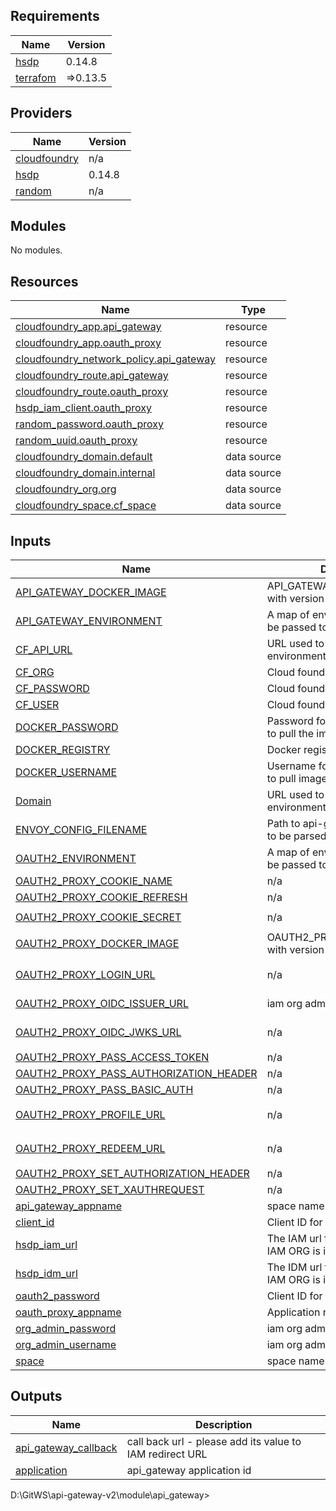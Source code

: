 ## Requirements

| Name | Version |
|------|---------|
| <a name="requirement_hsdp"></a> [hsdp](#requirement\_hsdp) | 0.14.8 |
| <a name="requirement_terraform"></a> [terrafom](#requirement\_terraform) | =>0.13.5 |

## Providers

| Name | Version |
|------|---------|
| <a name="provider_cloudfoundry"></a> [cloudfoundry](#provider\_cloudfoundry) | n/a |
| <a name="provider_hsdp"></a> [hsdp](#provider\_hsdp) | 0.14.8 |
| <a name="provider_random"></a> [random](#provider\_random) | n/a |

## Modules

No modules.

## Resources

| Name | Type |
|------|------|
| [cloudfoundry_app.api_gateway](https://registry.terraform.io/providers/cloudfoundry-community/cloudfoundry/latest/docs/resources/app) | resource |
| [cloudfoundry_app.oauth_proxy](https://registry.terraform.io/providers/cloudfoundry-community/cloudfoundry/latest/docs/resources/app) | resource |
| [cloudfoundry_network_policy.api_gateway](https://registry.terraform.io/providers/cloudfoundry-community/cloudfoundry/latest/docs/resources/network_policy) | resource |
| [cloudfoundry_route.api_gateway](https://registry.terraform.io/providers/cloudfoundry-community/cloudfoundry/latest/docs/resources/route) | resource |
| [cloudfoundry_route.oauth_proxy](https://registry.terraform.io/providers/cloudfoundry-community/cloudfoundry/latest/docs/resources/route) | resource |
| [hsdp_iam_client.oauth_proxy](https://registry.terraform.io/providers/philips-software/hsdp/0.14.8/docs/resources/iam_client) | resource |
| [random_password.oauth_proxy](https://registry.terraform.io/providers/hashicorp/random/latest/docs/resources/password) | resource |
| [random_uuid.oauth_proxy](https://registry.terraform.io/providers/hashicorp/random/latest/docs/resources/uuid) | resource |
| [cloudfoundry_domain.default](https://registry.terraform.io/providers/cloudfoundry-community/cloudfoundry/latest/docs/data-sources/domain) | data source |
| [cloudfoundry_domain.internal](https://registry.terraform.io/providers/cloudfoundry-community/cloudfoundry/latest/docs/data-sources/domain) | data source |
| [cloudfoundry_org.org](https://registry.terraform.io/providers/cloudfoundry-community/cloudfoundry/latest/docs/data-sources/org) | data source |
| [cloudfoundry_space.cf_space](https://registry.terraform.io/providers/cloudfoundry-community/cloudfoundry/latest/docs/data-sources/space) | data source |

## Inputs

| Name | Description | Type | Default | Required |
|------|-------------|------|---------|:--------:|
| <a name="input_API_GATEWAY_DOCKER_IMAGE"></a> [API\_GATEWAY\_DOCKER\_IMAGE](#input\_API\_GATEWAY\_DOCKER\_IMAGE) | API\_GATEWAY\_DOCKER\_IMAGE with version to be deployed | `string` | n/a | yes |
| <a name="input_API_GATEWAY_ENVIRONMENT"></a> [API\_GATEWAY\_ENVIRONMENT](#input\_API\_GATEWAY\_ENVIRONMENT) | A map of environment variables to be passed to the app | `map(any)` | `{}` | no |
| <a name="input_CF_API_URL"></a> [CF\_API\_URL](#input\_CF\_API\_URL) | URL used to connect to CF environment API | `string` | `"https://api.cloud.pcftest.com"` | no |
| <a name="input_CF_ORG"></a> [CF\_ORG](#input\_CF\_ORG) | Cloud foundry API ORG | `string` | `"client-EDI-SolutionAccelerator"` | no |
| <a name="input_CF_PASSWORD"></a> [CF\_PASSWORD](#input\_CF\_PASSWORD) | Cloud foundry API password | `string` | n/a | yes |
| <a name="input_CF_USER"></a> [CF\_USER](#input\_CF\_USER) | Cloud foundry API username | `string` | n/a | yes |
| <a name="input_DOCKER_PASSWORD"></a> [DOCKER\_PASSWORD](#input\_DOCKER\_PASSWORD) | Password for the docker registry to pull the images from | `string` | n/a | yes |
| <a name="input_DOCKER_REGISTRY"></a> [DOCKER\_REGISTRY](#input\_DOCKER\_REGISTRY) | Docker registry for all images | `string` | `"docker.na1.hsdp.io/covid"` | no |
| <a name="input_DOCKER_USERNAME"></a> [DOCKER\_USERNAME](#input\_DOCKER\_USERNAME) | Username for the docker registry to pull images from | `string` | n/a | yes |
| <a name="input_Domain"></a> [Domain](#input\_Domain) | URL used to connect to CF environment API | `string` | `"cloud.pcftest.com"` | no |
| <a name="input_ENVOY_CONFIG_FILENAME"></a> [ENVOY\_CONFIG\_FILENAME](#input\_ENVOY\_CONFIG\_FILENAME) | Path to api-gateway config file - to be parsed to base64encode | `string` | n/a | yes |
| <a name="input_OAUTH2_ENVIRONMENT"></a> [OAUTH2\_ENVIRONMENT](#input\_OAUTH2\_ENVIRONMENT) | A map of environment variables to be passed to the app | `map(any)` | `{}` | no |
| <a name="input_OAUTH2_PROXY_COOKIE_NAME"></a> [OAUTH2\_PROXY\_COOKIE\_NAME](#input\_OAUTH2\_PROXY\_COOKIE\_NAME) | n/a | `string` | `"edi_session"` | no |
| <a name="input_OAUTH2_PROXY_COOKIE_REFRESH"></a> [OAUTH2\_PROXY\_COOKIE\_REFRESH](#input\_OAUTH2\_PROXY\_COOKIE\_REFRESH) | n/a | `string` | `"0h28m0s"` | no |
| <a name="input_OAUTH2_PROXY_COOKIE_SECRET"></a> [OAUTH2\_PROXY\_COOKIE\_SECRET](#input\_OAUTH2\_PROXY\_COOKIE\_SECRET) | n/a | `string` | `"OQINaROshtE9TcZkNAm-5Zs2Pv3xaWytBmc5W7sPX7w="` | no |
| <a name="input_OAUTH2_PROXY_DOCKER_IMAGE"></a> [OAUTH2\_PROXY\_DOCKER\_IMAGE](#input\_OAUTH2\_PROXY\_DOCKER\_IMAGE) | OAUTH2\_PROXY\_DOCKER\_IMAGE  with version to be deployed | `string` | n/a | yes |
| <a name="input_OAUTH2_PROXY_LOGIN_URL"></a> [OAUTH2\_PROXY\_LOGIN\_URL](#input\_OAUTH2\_PROXY\_LOGIN\_URL) | n/a | `string` | `"https://iam-client-test.us-east.philips-healthsuite.com/authorize/oauth2/authorize?api-version=2"` | no |
| <a name="input_OAUTH2_PROXY_OIDC_ISSUER_URL"></a> [OAUTH2\_PROXY\_OIDC\_ISSUER\_URL](#input\_OAUTH2\_PROXY\_OIDC\_ISSUER\_URL) | iam org admin password | `string` | `"https://iam-client-test.us-east.philips-healthsuite.com/oauth2/access_token"` | no |
| <a name="input_OAUTH2_PROXY_OIDC_JWKS_URL"></a> [OAUTH2\_PROXY\_OIDC\_JWKS\_URL](#input\_OAUTH2\_PROXY\_OIDC\_JWKS\_URL) | n/a | `string` | `"https://iam-client-test.us-east.philips-healthsuite.com/authorize/oauth2/jwks?api-version=1"` | no |
| <a name="input_OAUTH2_PROXY_PASS_ACCESS_TOKEN"></a> [OAUTH2\_PROXY\_PASS\_ACCESS\_TOKEN](#input\_OAUTH2\_PROXY\_PASS\_ACCESS\_TOKEN) | n/a | `string` | `"true"` | no |
| <a name="input_OAUTH2_PROXY_PASS_AUTHORIZATION_HEADER"></a> [OAUTH2\_PROXY\_PASS\_AUTHORIZATION\_HEADER](#input\_OAUTH2\_PROXY\_PASS\_AUTHORIZATION\_HEADER) | n/a | `string` | `"true"` | no |
| <a name="input_OAUTH2_PROXY_PASS_BASIC_AUTH"></a> [OAUTH2\_PROXY\_PASS\_BASIC\_AUTH](#input\_OAUTH2\_PROXY\_PASS\_BASIC\_AUTH) | n/a | `string` | `"true"` | no |
| <a name="input_OAUTH2_PROXY_PROFILE_URL"></a> [OAUTH2\_PROXY\_PROFILE\_URL](#input\_OAUTH2\_PROXY\_PROFILE\_URL) | n/a | `string` | `"https://iam-client-test.us-east.philips-healthsuite.com/authorize/oauth2/userinfo?api-version=2"` | no |
| <a name="input_OAUTH2_PROXY_REDEEM_URL"></a> [OAUTH2\_PROXY\_REDEEM\_URL](#input\_OAUTH2\_PROXY\_REDEEM\_URL) | n/a | `string` | `"https://iam-client-test.us-east.philips-healthsuite.com/authorize/oauth2/token?api-version=2"` | no |
| <a name="input_OAUTH2_PROXY_SET_AUTHORIZATION_HEADER"></a> [OAUTH2\_PROXY\_SET\_AUTHORIZATION\_HEADER](#input\_OAUTH2\_PROXY\_SET\_AUTHORIZATION\_HEADER) | n/a | `string` | `"true"` | no |
| <a name="input_OAUTH2_PROXY_SET_XAUTHREQUEST"></a> [OAUTH2\_PROXY\_SET\_XAUTHREQUEST](#input\_OAUTH2\_PROXY\_SET\_XAUTHREQUEST) | n/a | `string` | `"true"` | no |
| <a name="input_api_gateway_appname"></a> [api\_gateway\_appname](#input\_api\_gateway\_appname) | space name | `string` | `"api_gateway2"` | no |
| <a name="input_client_id"></a> [client\_id](#input\_client\_id) | Client ID for terrafom iam | `string` | `"sal_terraform"` | no |
| <a name="input_hsdp_iam_url"></a> [hsdp\_iam\_url](#input\_hsdp\_iam\_url) | The IAM url for the region that the IAM ORG is in | `string` | `"https://iam-client-test.us-east.philips-healthsuite.com"` | no |
| <a name="input_hsdp_idm_url"></a> [hsdp\_idm\_url](#input\_hsdp\_idm\_url) | The IDM url for the region that the IAM ORG is in | `string` | `"https://idm-client-test.us-east.philips-healthsuite.com"` | no |
| <a name="input_oauth2_password"></a> [oauth2\_password](#input\_oauth2\_password) | Client ID for terrafom iam | `string` | n/a | yes |
| <a name="input_oauth_proxy_appname"></a> [oauth\_proxy\_appname](#input\_oauth\_proxy\_appname) | Application name | `string` | `"oauth_proxy1"` | no |
| <a name="input_org_admin_password"></a> [org\_admin\_password](#input\_org\_admin\_password) | iam org admin password | `string` | n/a | yes |
| <a name="input_org_admin_username"></a> [org\_admin\_username](#input\_org\_admin\_username) | iam org admin user | `string` | n/a | yes |
| <a name="input_space"></a> [space](#input\_space) | space name | `string` | n/a | yes |

## Outputs

| Name | Description |
|------|-------------|
| <a name="output_api_gateway_callback"></a> [api\_gateway\_callback](#output\_api\_gateway\_callback) | call back url - please add its value to IAM redirect URL |
| <a name="output_application"></a> [application](#output\_application) | api\_gateway application id |

D:\GitWS\api-gateway-v2\module\api_gateway>
















